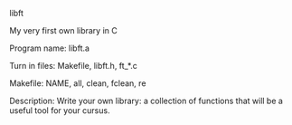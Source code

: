libft

My very first own library in C

Program name: libft.a

Turn in files: Makefile, libft.h, ft_*.c

Makefile: NAME, all, clean, fclean, re

Description: Write your own library: a collection of functions
that will be a useful tool for your cursus.

